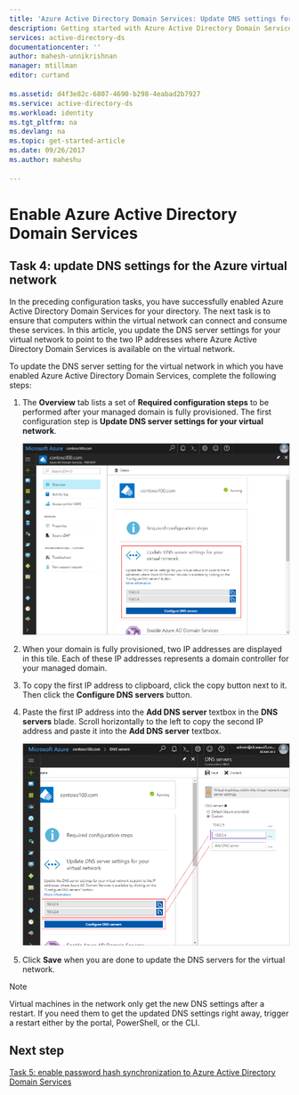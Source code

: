 ```yaml
---
title: 'Azure Active Directory Domain Services: Update DNS settings for the Azure virtual network | Microsoft Docs'
description: Getting started with Azure Active Directory Domain Services
services: active-directory-ds
documentationcenter: ''
author: mahesh-unnikrishnan
manager: mtillman
editor: curtand

ms.assetid: d4f3e82c-6807-4690-b298-4eabad2b7927
ms.service: active-directory-ds
ms.workload: identity
ms.tgt_pltfrm: na
ms.devlang: na
ms.topic: get-started-article
ms.date: 09/26/2017
ms.author: maheshu

---
```

# Enable Azure Active Directory Domain Services

## Task 4: update DNS settings for the Azure virtual network
In the preceding configuration tasks, you have successfully enabled Azure Active Directory Domain Services for your directory. The next task is to ensure that computers within the virtual network can connect and consume these services. In this article, you update the DNS server settings for your virtual network to point to the two IP addresses where Azure Active Directory Domain Services is available on the virtual network.

To update the DNS server setting for the virtual network in which you have enabled Azure Active Directory Domain Services, complete the following steps:

1. The **Overview** tab lists a set of **Required configuration steps** to be performed after your managed domain is fully provisioned. The first configuration step is **Update DNS server settings for your virtual network**.

    ![Domain Services - Overview tab after fully provisioned](./media/getting-started/domain-services-provisioned-overview.png)

2. When your domain is fully provisioned, two IP addresses are displayed in this tile. Each of these IP addresses represents a domain controller for your managed domain.

3. To copy the first IP address to clipboard, click the copy button next to it. Then click the **Configure DNS servers** button.

4. Paste the first IP address into the **Add DNS server** textbox in the **DNS servers** blade. Scroll horizontally to the left to copy the second IP address and paste it into the **Add DNS server** textbox.

    ![Domain Services - update DNS](./media/getting-started/domain-services-update-dns.png)

5. Click **Save** when you are done to update the DNS servers for the virtual network.

> [!NOTE]
> Virtual machines in the network only get the new DNS settings after a restart. If you need them to get the updated DNS settings right away, trigger a restart either by the portal, PowerShell, or the CLI.
>
>

## Next step
[Task 5: enable password hash synchronization to Azure Active Directory Domain Services](active-directory-ds-getting-started-password-sync.md)
